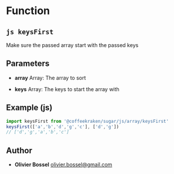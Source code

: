 
# Function


## ```js keysFirst ```


Make sure the passed array start with the passed keys

## Parameters

- **array**  Array: The array to sort

- **keys**  Array: The keys to start the array with



## Example (js)

```js
import keysFirst from '@coffeekraken/sugar/js/array/keysFirst'
keysFirst(['a','b','d','g','c'], ['d','g'])
// ['d','g','a','b','c']
```


## Author
- **Olivier Bossel** <a href="mailto:olivier.bossel@gmail.com">olivier.bossel@gmail.com</a> 



